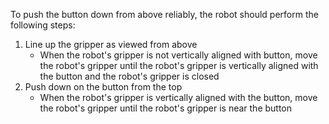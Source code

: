 To push the button down from above reliably, the robot should perform the following steps:

1. Line up the gripper as viewed from above
    - When the robot's gripper is not vertically aligned with button, move the robot's gripper until the robot's gripper is vertically aligned with the button and the robot's gripper is closed
2. Push down on the button from the top
    - When the robot's gripper is vertically aligned with the button, move the robot's gripper until the robot's gripper is near the button